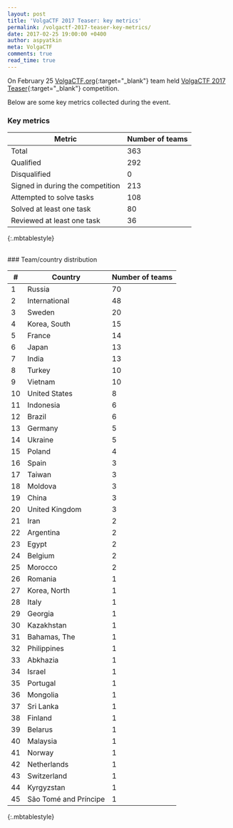 ```yaml
---
layout: post
title: 'VolgaCTF 2017 Teaser: key metrics'
permalink: /volgactf-2017-teaser-key-metrics/
date: 2017-02-25 19:00:00 +0400
author: aspyatkin
meta: VolgaCTF
comments: true
read_time: true
---
```


On February 25 [VolgaCTF.org](https://ctftime.org/team/27094){:target="_blank"} team held [VolgaCTF 2017 Teaser](https://ctftime.org/event/373){:target="_blank"} competition.

Below are some key metrics collected during the event.

### Key metrics

| Metric                           | Number of teams |
| -------------------------------- | --------------- |
| Total                            | 363             |
| Qualified                        | 292             |
| Disqualified                     | 0               |
| Signed in during the competition | 213             |
| Attempted to solve tasks         | 108             |
| Solved at least one task         | 80              |
| Reviewed at least one task       | 36              |
{:.mbtablestyle}

<br>
### Team/country distribution

| #  | Country               | Number of teams |
| -- | --------------------- | --------------- |
| 1  | Russia                | 70              |
| 2  | International         | 48              |
| 3  | Sweden                | 20              |
| 4  | Korea, South          | 15              |
| 5  | France                | 14              |
| 6  | Japan                 | 13              |
| 7  | India                 | 13              |
| 8  | Turkey                | 10              |
| 9  | Vietnam               | 10              |
| 10 | United States         | 8               |
| 11 | Indonesia             | 6               |
| 12 | Brazil                | 6               |
| 13 | Germany               | 5               |
| 14 | Ukraine               | 5               |
| 15 | Poland                | 4               |
| 16 | Spain                 | 3               |
| 17 | Taiwan                | 3               |
| 18 | Moldova               | 3               |
| 19 | China                 | 3               |
| 20 | United Kingdom        | 3               |
| 21 | Iran                  | 2               |
| 22 | Argentina             | 2               |
| 23 | Egypt                 | 2               |
| 24 | Belgium               | 2               |
| 25 | Morocco               | 2               |
| 26 | Romania               | 1               |
| 27 | Korea, North          | 1               |
| 28 | Italy                 | 1               |
| 29 | Georgia               | 1               |
| 30 | Kazakhstan            | 1               |
| 31 | Bahamas, The          | 1               |
| 32 | Philippines           | 1               |
| 33 | Abkhazia              | 1               |
| 34 | Israel                | 1               |
| 35 | Portugal              | 1               |
| 36 | Mongolia              | 1               |
| 37 | Sri Lanka             | 1               |
| 38 | Finland               | 1               |
| 39 | Belarus               | 1               |
| 40 | Malaysia              | 1               |
| 41 | Norway                | 1               |
| 42 | Netherlands           | 1               |
| 43 | Switzerland           | 1               |
| 44 | Kyrgyzstan            | 1               |
| 45 | São Tomé and Príncipe | 1               |
{:.mbtablestyle}
